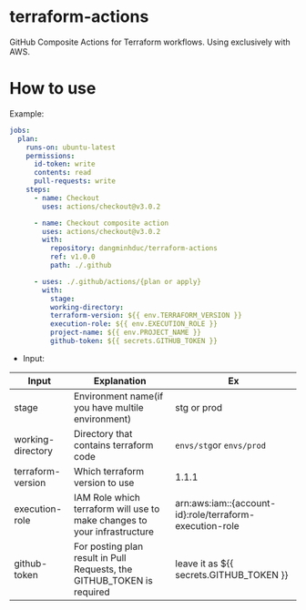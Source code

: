# terraform-actions
GitHub Composite Actions for Terraform workflows.
Using exclusively with AWS.

# How to use

Example: 
```yaml
jobs:
  plan:
    runs-on: ubuntu-latest
    permissions:
      id-token: write
      contents: read
      pull-requests: write
    steps:
      - name: Checkout
        uses: actions/checkout@v3.0.2

      - name: Checkout composite action
        uses: actions/checkout@v3.0.2
        with:
          repository: dangminhduc/terraform-actions
          ref: v1.0.0
          path: ./.github

      - uses: ./.github/actions/{plan or apply}
        with:
          stage: 
          working-directory: 
          terraform-version: ${{ env.TERRAFORM_VERSION }}
          execution-role: ${{ env.EXECUTION_ROLE }}
          project-name: ${{ env.PROJECT_NAME }}
          github-token: ${{ secrets.GITHUB_TOKEN }}
```

* Input:

|Input|Explanation|Ex|
|---|---|---|
|stage|Environment name(if you have multile environment)|stg or prod|
|working-directory|Directory that contains terraform code|`envs/stg`or `envs/prod`|
|terraform-version|Which terraform version to use|1.1.1|
|execution-role|IAM Role which terraform will use to make changes to your infrastructure|arn:aws:iam::{account-id}:role/terraform-execution-role|
|github-token|For posting plan result in Pull Requests, the GITHUB_TOKEN is required|leave it as ${{ secrets.GITHUB_TOKEN }}|
